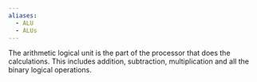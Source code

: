 ```yaml
---
aliases:
  - ALU
  - ALUs
---
```


The arithmetic logical unit is the part of the processor that does the calculations. This includes addition, subtraction, multiplication and all the binary logical operations.